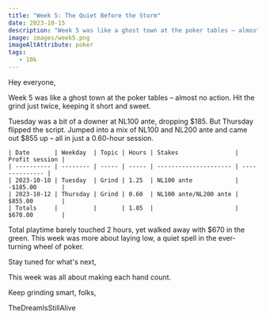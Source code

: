 ```yaml
---
title: "Week 5: The Quiet Before the Storm" 
date: 2023-10-15
description: "Week 5 was like a ghost town at the poker tables – almost no action. Hit the grind just twice, keeping it short and sweet."
image: images/week5.png
imageAltAttribute: poker
tags:
   - 10k  
---
```


Hey everyone,

Week 5 was like a ghost town at the poker tables – almost no action. Hit the grind just twice, keeping it short and sweet.

Tuesday was a bit of a downer at NL100 ante, dropping $185. But Thursday flipped the script. Jumped into a mix of NL100 and NL200 ante and came out $855 up – all in just a 0.60-hour session.

```
| Date       | Weekday  | Topic | Hours | Stakes                | Profit session |
| ---------- | -------- | ----- | ----- | --------------------- | -------------- |
| 2023-10-10 | Tuesday  | Grind | 1.25  | NL100 ante            | -$185.00       |
| 2023-10-12 | Thursday | Grind | 0.60  | NL100 ante/NL200 ante | $855.00        |
| Totals     |          |       | 1.85  |                       | $670.00        |
```
Total playtime barely touched 2 hours, yet walked away with $670 in the green. This week was more about laying low, a quiet spell in the ever-turning wheel of poker.

Stay tuned for what's next,

This week was all about making each hand count.

Keep grinding smart, folks,

TheDreamIsStillAlive